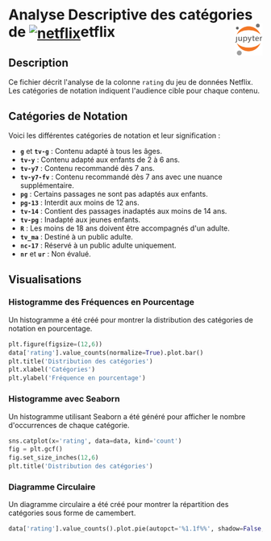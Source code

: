 # Analyse Descriptive des catégories de <a href="#"><img align="center" src="https://upload.wikimedia.org/wikipedia/commons/0/0c/Netflix_2015_N_logo.svg?uselang=fr" alt="netflix" height="36px"></a>etflix<a href="../../"><img align="right" src="https://github.com/MiKL5/Python/raw/master/assets/logo/Jupyter.svg" alt="Jupyter" height="64px"></a>
## Description
Ce fichier décrit l'analyse de la colonne `rating` du jeu de données Netflix. Les catégories de notation indiquent l'audience cible pour chaque contenu.
## Catégories de Notation
Voici les différentes catégories de notation et leur signification :
- **`g`** et **`tv-g`** : Contenu adapté à tous les âges.
- **`tv-y`** : Contenu adapté aux enfants de 2 à 6 ans.
- **`tv-y7`** : Contenu recommandé dès 7 ans.
- **`tv-y7-fv`** : Contenu recommandé dès 7 ans avec une nuance supplémentaire.
- **`pg`** : Certains passages ne sont pas adaptés aux enfants.
- **`pg-13`** : Interdit aux moins de 12 ans.
- **`tv-14`** : Contient des passages inadaptés aux moins de 14 ans.
- **`tv-pg`** : Inadapté aux jeunes enfants.
- **`R`** : Les moins de 18 ans doivent être accompagnés d'un adulte.
- **`tv_ma`** : Destiné à un public adulte.
- **`nc-17`** : Réservé à un public adulte uniquement.
- **`nr`** et **`ur`** : Non évalué.
## Visualisations
### Histogramme des Fréquences en Pourcentage
Un histogramme a été créé pour montrer la distribution des catégories de notation en pourcentage.
```python
plt.figure(figsize=(12,6))
data['rating'].value_counts(normalize=True).plot.bar()
plt.title('Distribution des catégories')
plt.xlabel('Catégories')
plt.ylabel('Fréquence en pourcentage')
```
### Histogramme avec Seaborn
Un histogramme utilisant Seaborn a été généré pour afficher le nombre d'occurrences de chaque catégorie.
```python
sns.catplot(x='rating', data=data, kind='count')
fig = plt.gcf()
fig.set_size_inches(12,6)
plt.title('Distribution des catégories')
```
### Diagramme Circulaire
Un diagramme circulaire a été créé pour montrer la répartition des catégories sous forme de camembert.
```python
data['rating'].value_counts().plot.pie(autopct='%1.1f%%', shadow=False, figsize=(12,12))
```